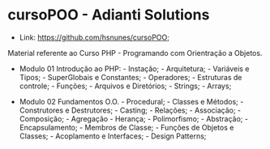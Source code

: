 # cursoPOO - Adianti Solutions

- Link: https://github.com/hsnunes/cursoPOO;

Material referente ao Curso PHP - Programando com Orientração a Objetos.

- Modulo 01
    Introdução ao PHP:
        - Instação;
        - Arquitetura;
        - Variáveis e Tipos;
        - SuperGlobais e Constantes;
        - Operadores;
        - Estruturas de controle;
        - Funções;
        - Arquivos e Diretórios;
        - Strings;
        - Arrays;

- Modulo 02
    Fundamentos O.O.
        - Procedural;
        - Classes e Métodos;
        - Construtores e Destrutores;
        - Casting;
        - Relações;
            - Associação;
            - Composição;
            - Agregação
        - Herança;
        - Polimorfismo;
        - Abstração;
        - Encapsulamento;
        - Membros de Classe;
        - Funções de Objetos e Classes;
        - Acoplamento e Interfaces;
        - Design Patterns;
